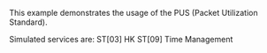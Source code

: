 This example demonstrates the usage of the PUS (Packet Utilization Standard). 

Simulated services are:
ST[03] HK
ST[09] Time Management

